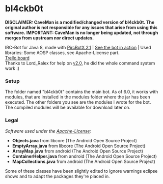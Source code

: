 # bl4ckb0t

**DISCLAIMER: CaveMan is a modified/changed version of bl4ckb0t. The original author is not responsible for any issues that arise from using this software.**
**IMPORTANT: CaveMan is no longer being updated, not through merges from upstream nor direct updates.**

IRC-Bot for Java 8, made with [PircBotX 2.1](https://github.com/thelq/pircbotx) | [See the bot in action](webchat.esper.net/?channels=bl4ckscor3) | Used libraries: Some AOSP classes, see Apache-License part.  
[Trello board](https://trello.com/b/039j1jFa/bl4ckb0t)  
Thanks to Lord_Ralex for help on [v2.0](http://github.com/bl4ckscor3/bl4ckb0t/commit/0703810f5870d2cdb7c678ff983671c2884fa7e9), he did the whole command system work :)

### Setup

The folder named "bl4ckb0t" contains the main bot. As of 6.0, it works with modules, that are installed in the modules folder where the jar has been executed. The other folders you see are the modules I wrote for the bot.
The compiled modules will be available for download later on.

### Legal

_Software used under the [Apache-License](https://github.com/bl4ckscor3/bl4ckb0t/blob/master/APACHELICENSE.md):_
- **Objects.java** from libcore (The Android Open Source Project)
- **EmptyArray.java** from libcore (The Android Open Source Project)
- **ArrayMap.java** from android (The Android Open Source Project)
- **ContainerHelper.java** from android (The Android Open Source Project)
- **MapCollections.java** from android (The Android Open Source Project)

Some of these classes have been slightly edited to ignore warnings eclipse shows and to adapt the packages they're placed in.
